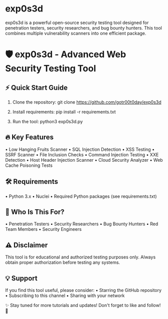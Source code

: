 # exp0s3d
exp0s3d is a powerful open-source security testing tool designed for penetration testers, security researchers, and bug bounty hunters. This tool combines multiple vulnerability scanners into one efficient package.

🛡️ exp0s3d - Advanced Web Security Testing Tool
==================================================

⚡ Quick Start Guide
------------------
1. Clone the repository:
   git clone https://github.com/gotr00t0day/exp0s3d

2. Install requirements:
   pip install -r requirements.txt

3. Run the tool:
   python3 exp0s3d.py

🔥 Key Features
-------------
• Low Hanging Fruits Scanner
• SQL Injection Detection
• XSS Testing
• SSRF Scanner
• File Inclusion Checks
• Command Injection Testing
• XXE Detection
• Host Header Injection Scanner
• Cloud Security Analyzer
• Web Cache Poisoning Tests

🛠️ Requirements
-------------
• Python 3.x
• Nuclei
• Required Python packages (see requirements.txt)

🎯 Who Is This For?
----------------
• Penetration Testers
• Security Researchers
• Bug Bounty Hunters
• Red Team Members
• Security Engineers

⚠️ Disclaimer
-----------
This tool is for educational and authorized testing purposes only. Always obtain proper authorization before testing any systems.

💡 Support
--------
If you find this tool useful, please consider:
• Starring the GitHub repository
• Subscribing to this channel
• Sharing with your network

✨ Stay tuned for more tutorials and updates! Don't forget to like and follow! 🔔
